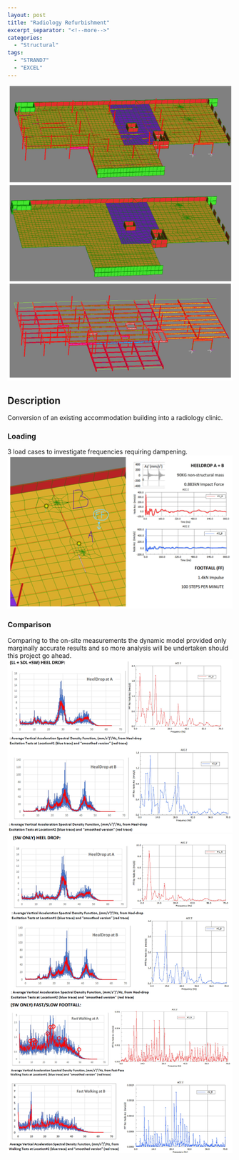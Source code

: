```yaml
---
layout: post
title: "Radiology Refurbishment"
excerpt_separator: "<!--more-->"
categories: 
  - "Structural"
tags:
  - "STRAND7"
  - "EXCEL"
---
```


![Elevation](/assets/struct/DYNAMIC/DYNAMIC-1.png)
<!--more-->
## Description
Conversion of an existing accommodation building into a radiology clinic.

### Loading
3 load cases to investigate frequencies requiring dampening. 
![Comp](/assets/struct/DYNAMIC/DYNAMIC-2.png)


### Comparison
Comparing to the on-site measurements the dynamic model provided only marginally accurate results and so more analysis will be undertaken should this project go ahead.
![SG](/assets/struct/DYNAMIC/DYNAMIC-3.png)
![SG](/assets/struct/DYNAMIC/DYNAMIC-4.png)
![SG](/assets/struct/DYNAMIC/DYNAMIC-5.png)

